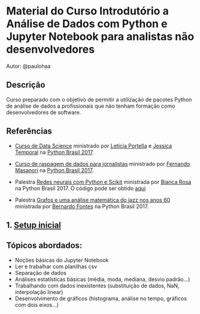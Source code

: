 # Material do Curso Introdutório a Análise de Dados com Python e Jupyter Notebook para analistas não desenvolvedores

Autor: @paulohaa


## Descrição

Curso preparado com o objetivo de permitir a utilização de pacotes Python de análise de dados a profissionais que não tenham formação como desenvolvedores de software.

## Referências

* [Curso de Data Science](https://github.com/leportella/tutorial-modulos-data-science) ministrado por [Letícia Portella](https://github.com/leportella) e [Jessica Temporal](https://github.com/jtemporal) na [Python Brasil 2017](https://github.com/pythonbrasil/talks/tree/master/pythonbrasil-13).

* [Curso de raspagem de dados para jornalistas](https://github.com/fmasanori/treinamento) ministrado por [Fernando Masanori](https://github.com/fmasanori) na [Python Brasil 2017](https://github.com/pythonbrasil/talks/tree/master/pythonbrasil-13).

* Palestra [Redes neurais com Python e Scikit](https://github.com/biancarosa/slides) ministrada por [Bianca Rosa](https://github.com/biancarosa) na Python Brasil 2017. O código pode ser obtido [aqui](https://github.com/biancarosa/pybr-neural-nets)

* Palestra [Grafos e uma análise matemática do jazz nos anos 60](https://berinhard.github.io/talks/pybr_grafos/index.html) ministrada por [Bernardo Fontes](https://github.com/berinhard) na Python Brasil 2017.

## 1. [Setup inicial](1%20-%20Setup%20inicial.ipynb)

 
## Tópicos abordados:

* Noções básicas do Jupyter Notebook
* Ler e trabalhar com planilhas csv
* Separação de dados
* Análises estatísticas básicas (média, moda, mediana, desvio padrão...)
* Trabalhando com dados inexistentes (substituição de dados, NaN, interpolação linear)
* Desenvolvimento de gráficos (histograma, análise no tempo, gráficos com dois eixos...)

